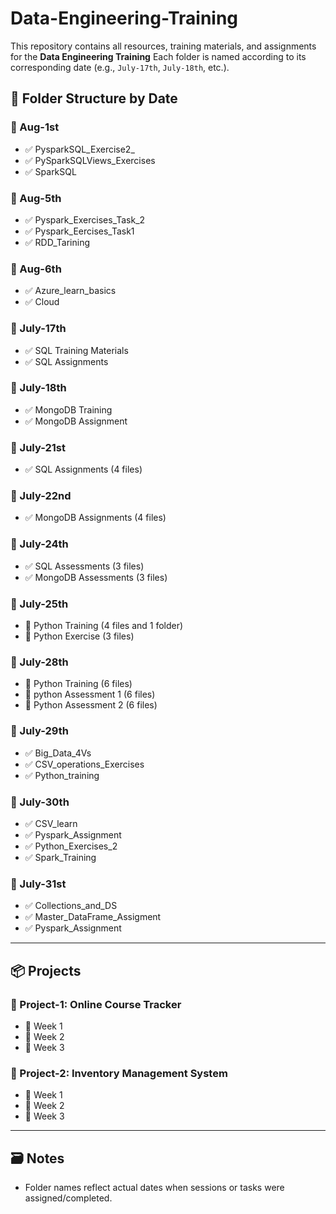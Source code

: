 # Data-Engineering-Training

This repository contains all resources, training materials, and assignments for the **Data Engineering Training** 
Each folder is named according to its corresponding date (e.g., `July-17th`, `July-18th`, etc.).

## 📅 Folder Structure by Date

 ### 📁 Aug-1st
- ✅ PysparkSQL_Exercise2_
- ✅ PySparkSQLViews_Exercises
- ✅ SparkSQL

 ### 📁 Aug-5th
- ✅ Pyspark_Exercises_Task_2
- ✅ Pyspark_Eercises_Task1
- ✅ RDD_Tarining

 ### 📁 Aug-6th
- ✅ Azure_learn_basics
- ✅ Cloud

### 📁 July-17th
- ✅ SQL Training Materials  
- ✅ SQL Assignments  

### 📁 July-18th
- ✅ MongoDB Training  
- ✅ MongoDB Assignment  

### 📁 July-21st
- ✅ SQL Assignments (4 files)

### 📁 July-22nd
- ✅ MongoDB Assignments (4 files)

### 📁 July-24th
- ✅ SQL Assessments (3 files)  
- ✅ MongoDB Assessments (3 files)

### 📁 July-25th
- 📁 Python Training (4 files and 1 folder)
- 📁 Python Exercise  (3 files)

### 📁 July-28th
- 📁 Python Training (6 files)
- 📁 python Assessment 1 (6 files) 
- 📁 Python Assessment 2 (6 files)

 ### 📁 July-29th
- ✅ Big_Data_4Vs
- ✅ CSV_operations_Exercises
- ✅ Python_training

 ### 📁 July-30th
- ✅ CSV_learn
- ✅ Pyspark_Assignment
- ✅ Python_Exercises_2
- ✅ Spark_Training

 ### 📁 July-31st
- ✅ Collections_and_DS
- ✅ Master_DataFrame_Assigment
- ✅ Pyspark_Assignment
---

## 📦 Projects

### 📁 Project-1: Online Course Tracker
- 📁 Week 1
- 📁 Week 2
- 📁 Week 3

### 📁 Project-2: Inventory Management System
- 📁 Week 1
- 📁 Week 2
- 📁 Week 3 

---

## 🗃️ Notes

- Folder names reflect actual dates when sessions or tasks were assigned/completed.

